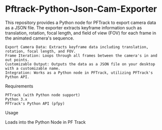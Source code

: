 # Pftrack-Python-Json-Cam-Exporter
This repository provides a Python node for PFTrack to export camera data as a JSON file. The exporter extracts keyframe information such as translation, rotation, focal length, and field of view (FOV) for each frame in the animated camera's sequence.

    Export Camera Data: Extracts keyframe data including translation, rotation, focal length, and FOV.
    Frame Iteration: Loops through all frames between the camera's in and out points.
    Customizable Output: Outputs the data as a JSON file on your desktop with a customizable name.
    Integration: Works as a Python node in PFTrack, utilizing PFTrack's Python API.

Requirements

    PFTrack (with Python node support)
    Python 3.x
    PFTrack's Python API (pfpy)

Usage

   Loads into the Python Node in PF Track
